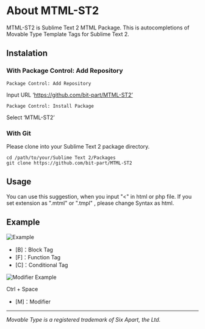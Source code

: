 # About MTML-ST2

MTML-ST2 is Sublime Text 2 MTML Package. This is autocompletions of Movable Type Template Tags for Sublime Text 2.

## Instalation

### With Package Control: Add Repository

```
Package Control: Add Repository
```

Input URL ‘https://github.com/bit-part/MTML-ST2’

```
Package Control: Install Package
```

Select ‘MTML-ST2’

### With Git

Please clone into your Sublime Text 2 package directory.

```
cd /path/to/your/Sublime Text 2/Packages
git clone https://github.com/bit-part/MTML-ST2
```

## Usage

You can use this suggestion, when you input "<" in html or php file.
If you set extension as ".mtml" or ".tmpl" , please change Syntax as html.

## Example

![Example](http://bit-part.github.com/data/img_mtml-st2.png)

* [B]：Block Tag
* [F]：Function Tag
* [C]：Conditional Tag

![Modifier Example](http://bit-part.github.com/data/img_mtml-st2_modifier.png)

Ctrl + Space

* [M]：Modifier

---

_Movable Type is a registered trademark of Six Apart, the Ltd._